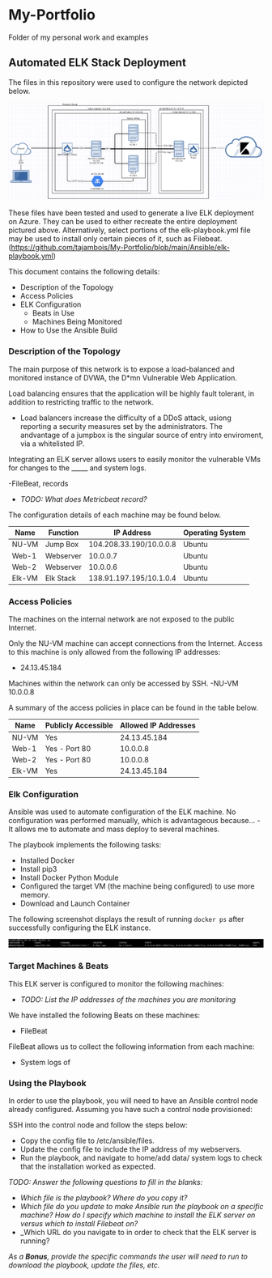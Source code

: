 # My-Portfolio
Folder of my personal work and examples
## Automated ELK Stack Deployment

The files in this repository were used to configure the network depicted below.

![Diagram](https://github.com/tajambois/My-Portfolio/blob/main/Diagrams/Elk_Diagram.png)

These files have been tested and used to generate a live ELK deployment on Azure. They can be used to either recreate the entire deployment pictured above. Alternatively, select portions of the elk-playbook.yml file may be used to install only certain pieces of it, such as Filebeat.
(https://github.com/tajambois/My-Portfolio/blob/main/Ansible/elk-playbook.yml)

This document contains the following details:
- Description of the Topology
- Access Policies
- ELK Configuration
  - Beats in Use
  - Machines Being Monitored
- How to Use the Ansible Build


### Description of the Topology

The main purpose of this network is to expose a load-balanced and monitored instance of DVWA, the D*mn Vulnerable Web Application.

Load balancing ensures that the application will be highly fault tolerant, in addition to restricting traffic to the network.
- Load balancers increase the difficulty of a DDoS attack, usiong reporting a security measures set by the administrators. The andvantage of a jumpbox is the singular source of entry into enviroment, via a whitelisted IP.

Integrating an ELK server allows users to easily monitor the vulnerable VMs for changes to the _____ and system logs.

-FileBeat, records
- _TODO: What does Metricbeat record?_

The configuration details of each machine may be found below.

| Name   | Function  | IP Address              | Operating System |
|--------|-----------|-------------------------|------------------|
| NU-VM  | Jump Box  | 104.208.33.190/10.0.0.8 | Ubuntu           |
| Web-1  | Webserver | 10.0.0.7                | Ubuntu           |
| Web-2  | Webserver | 10.0.0.6                | Ubuntu           |
| Elk-VM | Elk Stack | 138.91.197.195/10.1.0.4 | Ubuntu           |

### Access Policies

The machines on the internal network are not exposed to the public Internet. 

Only the NU-VM machine can accept connections from the Internet. Access to this machine is only allowed from the following IP addresses:
-	24.13.45.184

Machines within the network can only be accessed by SSH.
-NU-VM 10.0.0.8

A summary of the access policies in place can be found in the table below.

| Name   | Publicly Accessible | Allowed IP Addresses |
|--------|---------------------|----------------------|
| NU-VM  | Yes                 | 24.13.45.184         |
| Web-1  | Yes - Port 80       | 10.0.0.8             |
| Web-2  | Yes - Port 80       | 10.0.0.8             |
| Elk-VM | Yes                 | 24.13.45.184         |

### Elk Configuration

Ansible was used to automate configuration of the ELK machine. No configuration was performed manually, which is advantageous because...
-It allows me to automate and mass deploy to several machines.

The playbook implements the following tasks:
- Installed Docker
- Install pip3
- Install Docker Python Module
- Configured the target VM (the machine being configured) to use more memory.
- Download and Launch Container

The following screenshot displays the result of running `docker ps` after successfully configuring the ELK instance.

  ![Docker PS](https://github.com/tajambois/My-Portfolio/blob/main/Images/Docker%20PS.png)

### Target Machines & Beats
This ELK server is configured to monitor the following machines:
- _TODO: List the IP addresses of the machines you are monitoring_

We have installed the following Beats on these machines:
- FileBeat

FileBeat allows us to collect the following information from each machine:
- System logs of

### Using the Playbook
In order to use the playbook, you will need to have an Ansible control node already configured. Assuming you have such a control node provisioned: 

SSH into the control node and follow the steps below:
- Copy the config file to /etc/ansible/files.
- Update the config file to include the IP address of my webservers.
- Run the playbook, and navigate to home/add data/ system logs to check that the installation worked as expected.

_TODO: Answer the following questions to fill in the blanks:_
- _Which file is the playbook? Where do you copy it?_
- _Which file do you update to make Ansible run the playbook on a specific machine? How do I specify which machine to install the ELK server on versus which to install Filebeat on?_
- _Which URL do you navigate to in order to check that the ELK server is running?

_As a **Bonus**, provide the specific commands the user will need to run to download the playbook, update the files, etc._
